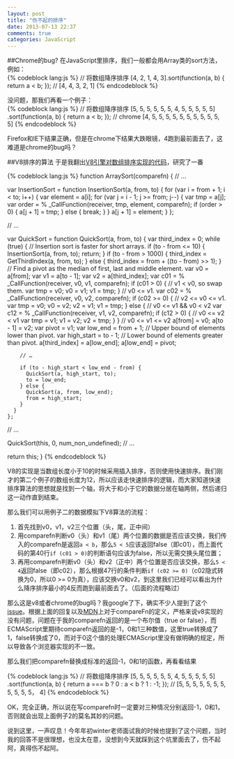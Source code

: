 ```yaml
---
layout: post
title: "伤不起的排序"
date: 2013-07-13 22:37
comments: true
categories: JavaScript
---
```

##Chrome的bug?
在JavaScript里排序，我们一般都会用Array类的sort方法，例如：  
{% codeblock lang:js %}
// 将数组降序排序
[4, 2, 1, 4, 3].sort(function(a, b) { return a < b; });
// [4, 4, 3, 2, 1]
{% endcodeblock %}

没问题，那我们再看一个例子：  
{% codeblock lang:js %}
// 将数组降序排序
[5, 5, 5, 5, 5, 5, 4, 5, 5, 5, 5, 5]
	.sort(function(a, b) { return a < b; });
// chrome [4, 5, 5, 5, 5, 5, 5, 5, 5, 5, 5, 5]
{% endcodeblock %}

Firefox和IE下结果正确，但是在chrome下结果大跌眼镜，4跑到最前面去了，这难道是chrome的bug吗？

##V8排序的算法
于是我翻出[V8引擎对数组排序实现的代码](http://v8.googlecode.com/svn/trunk/src/array.js)，研究了一番

<!--more-->

{% codeblock lang:js %}
function ArraySort(comparefn) {
  // …

  var InsertionSort = function InsertionSort(a, from, to) {
      for (var i = from + 1; i < to; i++) {
        var element = a[i];
        for (var j = i - 1; j >= from; j--) {
          var tmp = a[j];
          var order = % _CallFunction(receiver, tmp, element, comparefn);
          if (order > 0) {
            a[j + 1] = tmp;
          } else {
            break;
          }
        }
        a[j + 1] = element;
      }
    };

  // …
  
  var QuickSort = function QuickSort(a, from, to) {
      var third_index = 0;
      while (true) {
        // Insertion sort is faster for short arrays.
        if (to - from <= 10) {
          InsertionSort(a, from, to);
          return;
        }
        if (to - from > 1000) {
          third_index = GetThirdIndex(a, from, to);
        } else {
          third_index = from + ((to - from) >> 1);
        }
        // Find a pivot as the median of first, last and middle element.
        var v0 = a[from];
        var v1 = a[to - 1];
        var v2 = a[third_index];
        var c01 = % _CallFunction(receiver, v0, v1, comparefn);
        if (c01 > 0) {
          // v1 < v0, so swap them.
          var tmp = v0;
          v0 = v1;
          v1 = tmp;
        } // v0 <= v1.
        var c02 = % _CallFunction(receiver, v0, v2, comparefn);
        if (c02 >= 0) {
          // v2 <= v0 <= v1.
          var tmp = v0;
          v0 = v2;
          v2 = v1;
          v1 = tmp;
        } else {
          // v0 <= v1 && v0 < v2
          var c12 = % _CallFunction(receiver, v1, v2, comparefn);
          if (c12 > 0) {
            // v0 <= v2 < v1
            var tmp = v1;
            v1 = v2;
            v2 = tmp;
          }
        }
        // v0 <= v1 <= v2
        a[from] = v0;
        a[to - 1] = v2;
        var pivot = v1;
        var low_end = from + 1; // Upper bound of elements lower than pivot.
        var high_start = to - 1; // Lower bound of elements greater than pivot.
        a[third_index] = a[low_end];
        a[low_end] = pivot;

        // …
        
        if (to - high_start < low_end - from) {
          QuickSort(a, high_start, to);
          to = low_end;
        } else {
          QuickSort(a, from, low_end);
          from = high_start;
        }
      }
    };
  // …

  QuickSort(this, 0, num_non_undefined);
  // …
  
  return this;
}
{% endcodeblock %}

V8的实现是当数组长度小于10的时候采用插入排序，否则使用快速排序。我们刚才的第二个例子的数组长度为12，所以应该走快速排序的逻辑，而大家知道快速排序算法的思想就是找到一个轴，将大于和小于它的数据分居在轴两侧，然后递归这一动作直到结束。

那么我们可以用例子二的数据模拟下V8算法的流程：  

1. 首先找到v0，v1，v2三个位置（头，尾，正中间）
2. 用comparefn判断v0（头）和v1（尾）两个位置的数据是否应该交换，我们传入的comparefn是返回`a < b`，那么`5 < 5`应该返回false（即c01），而上面代码的第40行`if (c01 > 0)`的判断语句应该为false，所以无需交换头尾位置；
3. 再用comparefn判断v0（头）和v2（正中）两个位置是否应该交换，那么`5 < 4`返回false（即c02），那么根据47行的条件判断`if (c02 >= 0)`（c02隐式转换为0，所以0 >= 0为真），应该交换v0和v2，到这里我们已经可以看出为什么降序排序最小的4反而跑到最前面去了。（后面的流程略过）

那么这是v8或者chrome的bug吗？我google了下，确实不少人提到了这个[issue](http://code.google.com/p/v8/issues/detail?id=103)。根据上面的回复以及[MDN](https://developer.mozilla.org/en-US/docs/Web/JavaScript/Reference/Global_Objects/Array/sort)上对于compareFn的定义，严格来说v8实现的没有问题，问题在于我的comparefn返回的是一个布尔值（true or false），而ECMAScript里期待comparefn返回的是-1，0和1三种数值，这里true转换成了1，false转换成了0，而对于0这个值的处理ECMAScript里没有做明确的规定，所以导致各个浏览器实现的不一致。

那么我们把comparefn替换成标准的返回-1，0和1的函数，再看看结果

{% codeblock lang:js %}
// 将数组降序排序
[5, 5, 5, 5, 5, 5, 4, 5, 5, 5, 5, 5]
	.sort(function(a, b) { return a === b ? 0 : a < b ? 1 : -1; });
// [5, 5, 5, 5, 5, 5, 5, 5, 5, 5, 5， 4]
{% endcodeblock %}

OK，完全正确，所以说在写comparefn时一定要对三种情况分别返回-1，0和1，否则就会出现上面例子2的莫名其妙的问题。

说到这里，一声叹息！今年年初winter老师面试我的时候也提到了这个问题，当时我的回答不是很理想，也没太在意，没想到今天就踩到这个坑里面去了，伤不起阿，真得伤不起阿。